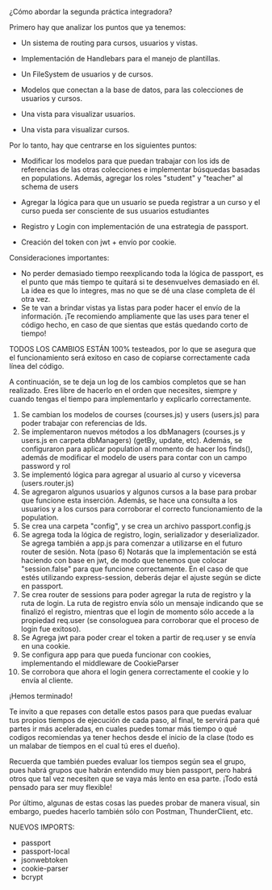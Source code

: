 ¿Cómo abordar la segunda práctica integradora?

Primero hay que analizar los puntos que ya tenemos:

* Un sistema de routing para cursos, usuarios y vistas.
* Implementación de Handlebars para el manejo de plantillas.

* Un FileSystem de usuarios y de cursos.
* Modelos que conectan a la base de datos, para las colecciones de usuarios y cursos.

* Una vista para visualizar usuarios.
* Una vista para visualizar cursos.


Por lo tanto, hay que centrarse en los siguientes puntos:

* Modificar los modelos para que puedan trabajar con los ids de referencias de las otras colecciones e implementar búsquedas basadas en populations. Además, agregar los roles "student" y "teacher" al schema de users

* Agregar la lógica para que un usuario se pueda registrar a un curso y el curso pueda ser consciente de sus usuarios estudiantes

* Registro y Login con implementación de una estrategia de passport.

* Creación del token con jwt + envío por cookie.

Consideraciones importantes:

* No perder demasiado tiempo reexplicando toda la lógica de passport, es el punto que más tiempo te quitará si te desenvuelves demasiado en él. La idea es que lo integres, mas no que se dé una clase completa de él otra vez.
* Se te van a brindar vistas ya listas para poder hacer el envío de la información. ¡Te recomiendo ampliamente que las uses para tener el código hecho, en caso de que sientas que estás quedando corto de tiempo!

TODOS LOS CAMBIOS ESTÁN 100% testeados, por lo que se asegura que el funcionamiento será exitoso en caso de copiarse correctamente cada línea del código.

A continuación, se te deja un log de los cambios completos que se han realizado. Eres libre de hacerlo en el orden que necesites, siempre y cuando tengas el tiempo para implementarlo y explicarlo correctamente.

1. Se cambian los modelos de courses (courses.js) y users (users.js) para poder trabajar con referencias de Ids.
2. Se implementaron nuevos métodos a los dbManagers (courses.js y users.js en carpeta dbManagers) (getBy, update, etc). Además, se configuraron para aplicar population al momento de hacer los finds(), además de modificar el modelo de users para contar con un campo password y rol
3. Se implementó lógica para agregar al usuario al curso y viceversa (users.router.js)
4. Se agregaron algunos usuarios y algunos cursos a la base para probar que funcione esta inserción. Además, se hace una consulta a los usuarios y a los cursos para corroborar el correcto funcionamiento de la population.
5. Se crea una carpeta "config", y se crea un archivo passport.config.js
6. Se agrega toda la lógica de registro, login, serializador y deserializador. Se agrega también a app.js para comenzar a utilizarse en el futuro router de sesión.
Nota (paso 6) Notarás que la implementación se está haciendo con base en jwt, de modo que tenemos que colocar "session.false" para que funcione correctamente. En el caso de que estés utilizando express-session, deberás dejar el ajuste según se dicte en passport.
7. Se crea router de sessions para poder agregar la ruta de registro y la ruta de login. La ruta de registro envía sólo un mensaje indicando que se finalizó el registro, mientras que el login de momento sólo accede a la propiedad req.user (se consologuea para corroborar que el proceso de login fue exitoso).
8. Se Agrega jwt para poder crear el token a partir de req.user y se envía en una cookie. 
9. Se configura app para que pueda funcionar con cookies, implementando el middleware de CookieParser
10. Se corrobora que ahora el login genera correctamente el cookie y lo envía al cliente.

¡Hemos terminado!

Te invito a que repases con detalle estos pasos para que puedas evaluar tus propios tiempos de ejecución de cada paso, al final, te servirá para qué partes ir más aceleradas, en cuales puedes tomar más tiempo o qué codigos recomiendas ya tener hechos desde el inicio de la clase (todo es un malabar de tiempos en el cual tú eres el dueño).

Recuerda que también puedes evaluar los tiempos según sea el grupo, pues habrá grupos que habrán entendido muy bien passport, pero habrá otros que tal vez necesiten que se vaya más lento en esa parte. ¡Todo está pensado para ser muy flexible!

Por último, algunas de estas cosas las puedes probar de manera visual, sin embargo, puedes hacerlo también sólo con Postman, ThunderClient, etc.

NUEVOS IMPORTS: 
* passport
* passport-local
* jsonwebtoken
* cookie-parser
* bcrypt